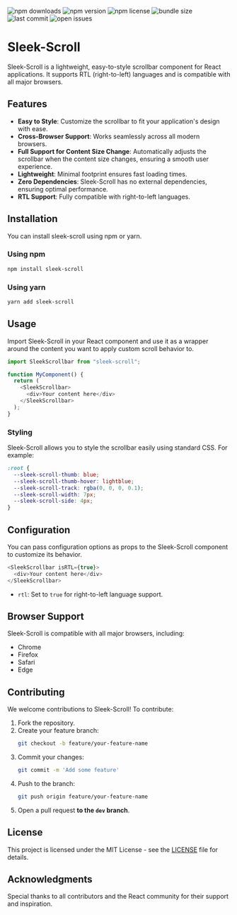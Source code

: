 ![npm downloads](https://badgen.net/npm/dt/sleek-scroll?icon=npm&color=blue&labelColor=black&label=Downloads&cache=300)
![npm version](https://badgen.net/npm/v/sleek-scroll?icon=npm&color=green&labelColor=black&label=Version&cache=300)
![npm license](https://badgen.net/npm/license/sleek-scroll?icon=github&color=purple&labelColor=black&label=License)
![bundle size](https://badgen.net/bundlephobia/min/sleek-scroll?icon=package&color=orange&labelColor=black&label=Minified%20Size)
![last commit](https://badgen.net/github/last-commit/Raphael2001/Sleek-Scroll?icon=github&color=yellow&labelColor=black&label=Last%20Commit)
![open issues](https://badgen.net/github/issues/Raphael2001/Sleek-Scroll?icon=github&color=red&labelColor=black&label=Open%20Issues)

# Sleek-Scroll

Sleek-Scroll is a lightweight, easy-to-style scrollbar component for React applications. It supports RTL (right-to-left) languages and is compatible with all major browsers.

## Features

- **Easy to Style**: Customize the scrollbar to fit your application's design with ease.
- **Cross-Browser Support**: Works seamlessly across all modern browsers.
- **Full Support for Content Size Change**: Automatically adjusts the scrollbar when the content size changes, ensuring a smooth user experience.
- **Lightweight**: Minimal footprint ensures fast loading times.
- **Zero Dependencies**: Sleek-Scroll has no external dependencies, ensuring optimal performance.
- **RTL Support**: Fully compatible with right-to-left languages.

## Installation

You can install sleek-scroll using npm or yarn.

### Using npm

```bash
npm install sleek-scroll
```

### Using yarn

```bash
yarn add sleek-scroll
```

## Usage

Import Sleek-Scroll in your React component and use it as a wrapper around the content you want to apply custom scroll behavior to.

```javascript
import SleekScrollbar from "sleek-scroll";

function MyComponent() {
  return (
    <SleekScrollbar>
      <div>Your content here</div>
    </SleekScrollbar>
  );
}
```

### Styling

Sleek-Scroll allows you to style the scrollbar easily using standard CSS. For example:

```css
:root {
  --sleek-scroll-thumb: blue;
  --sleek-scroll-thumb-hover: lightblue;
  --sleek-scroll-track: rgba(0, 0, 0, 0.1);
  --sleek-scroll-width: 7px;
  --sleek-scroll-side: 4px;
}
```

## Configuration

You can pass configuration options as props to the Sleek-Scroll component to customize its behavior.

```javascript
<SleekScrollbar isRTL={true}>
  <div>Your content here</div>
</SleekScrollbar>
```

- `rtl`: Set to `true` for right-to-left language support.

## Browser Support

Sleek-Scroll is compatible with all major browsers, including:

- Chrome
- Firefox
- Safari
- Edge

## Contributing

We welcome contributions to Sleek-Scroll! To contribute:

1. Fork the repository.
2. Create your feature branch:
   ```bash
   git checkout -b feature/your-feature-name
   ```
3. Commit your changes:
   ```bash
   git commit -m 'Add some feature'
   ```
4. Push to the branch:
   ```bash
   git push origin feature/your-feature-name
   ```
5. Open a pull request **to the `dev` branch**.

## License

This project is licensed under the MIT License - see the [LICENSE](LICENSE.md) file for details.

## Acknowledgments

Special thanks to all contributors and the React community for their support and inspiration.
